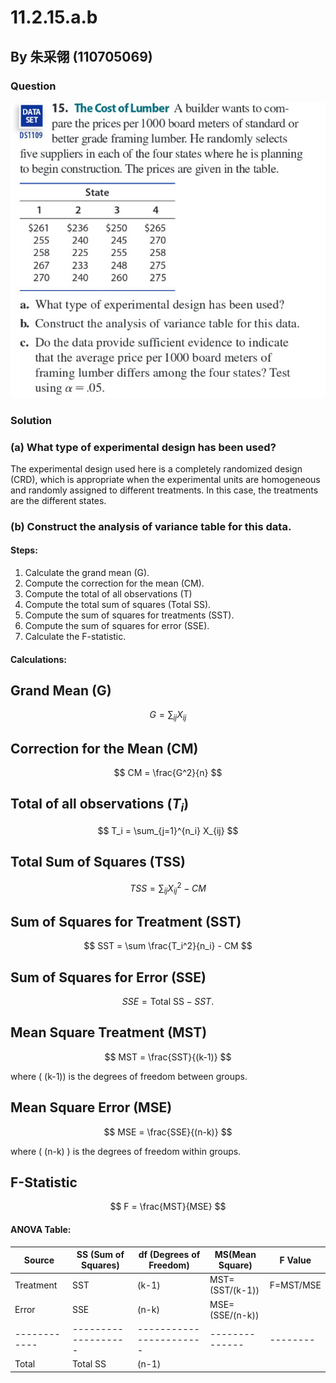 # 11.2.15.a.b

## By 朱采翎 (110705069)

### Question
![image](https://github.com/HWTeng-Course/202402-Statistics/blob/main/Images/ECE52030-3666-4B14-BF18-7C5F08E41914.jpg)

### Solution

### (a) What type of experimental design has been used?

The experimental design used here is a completely randomized design (CRD), which is appropriate when the experimental units are homogeneous and randomly assigned to different treatments. In this case, the treatments are the different states.

### (b) Construct the analysis of variance table for this data.

#### Steps:

1. Calculate the grand mean (G).
2. Compute the correction for the mean (CM).
3. Compute the total of all observations (T)
4. Compute the total sum of squares (Total SS).
5. Compute the sum of squares for treatments (SST).
6. Compute the sum of squares for error (SSE).
7. Calculate the F-statistic.

#### Calculations:

## Grand Mean (G)

$$
G = \sum_{ij} X_{ij}
$$

## Correction for the Mean (CM)

$$
CM = \frac{G^2}{n}
$$

## Total of all observations ($T_i$)

$$
T_i = \sum_{j=1}^{n_i} X_{ij}
$$

## Total Sum of Squares (TSS)

$$
TSS = \sum_{ij} X_{ij}^2 - CM
$$

## Sum of Squares for Treatment (SST)

$$
SST =  \sum \frac{T_i^2}{n_i} - CM
$$



## Sum of Squares for Error (SSE)

$$
SSE = \text{Total SS} - SST.
$$

## Mean Square Treatment (MST)

$$
MST = \frac{SST}{(k-1)}
$$

where \( (k-1)) is the degrees of freedom between groups.

## Mean Square Error (MSE)

$$
MSE = \frac{SSE}{(n-k)}
$$

where \( (n-k) \) is the degrees of freedom within groups.

## F-Statistic

$$
F = \frac{MST}{MSE}
$$

#### ANOVA Table:

| Source       | SS (Sum of Squares) | df (Degrees of Freedom) | MS(Mean Square)| F Value  |
| ------------ | ------------------- | ----------------------- | -------------- | -------  |
| Treatment    | SST                 | (k-1)                   | MST=(SST/(k-1))|F=MST/MSE |
| Error        | SSE                 | (n-k)                   | MSE=(SSE/(n-k))|          |
| ------------ | ------------------- | ----------------------- | -------------- | -------- |
| Total        | Total SS            | (n-1)                   |                |          |


